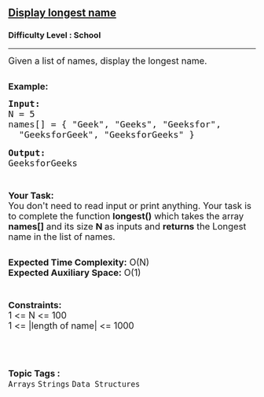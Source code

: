 <h2><a href="https://www.geeksforgeeks.org/problems/display-longest-name0853/1?page=1&difficulty=School&sortBy=submissions">Display longest name</a></h2><h3>Difficulty Level : School</h3><hr><div class="problems_problem_content__Xm_eO"><p><span style="font-size:18px">Given a list of names, display the longest name.</span></p>

<p><br>
<span style="font-size:18px"><strong>Example:</strong></span></p>

<pre><span style="font-size:18px"><strong>Input:</strong>
N = 5
names[] = { "Geek", "Geeks", "Geeksfor",
  "GeeksforGeek", "GeeksforGeeks" }</span>

<span style="font-size:18px"><strong>Output:</strong>
GeeksforGeeks</span></pre>

<p>&nbsp;</p>

<p><span style="font-size:18px"><strong>Your Task:&nbsp;&nbsp;</strong><br>
You don't need to read input or print anything. Your task is to complete the function&nbsp;<strong>longest()</strong>&nbsp;which takes the array <strong>names[]</strong> and its size <strong>N</strong><strong> </strong>as inputs and <strong>returns</strong> the Longest name in the list of names.</span></p>

<p><br>
<span style="font-size:18px"><strong>Expected Time Complexity:</strong> O(N)<br>
<strong>Expected Auxiliary Space:</strong> O(1)</span></p>

<p>&nbsp;</p>

<p><span style="font-size:18px"><strong>Constraints:</strong></span><br>
<span style="font-size:18px">1 &lt;= N &lt;= 100</span><br>
<span style="font-size:18px">1 &lt;= |length of name| &lt;= 1000</span></p>

<p>&nbsp;</p>
</div><br><p><span style=font-size:18px><strong>Topic Tags : </strong><br><code>Arrays</code>&nbsp;<code>Strings</code>&nbsp;<code>Data Structures</code>&nbsp;